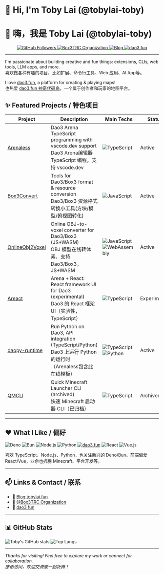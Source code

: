 # 👋 Hi, I'm Toby Lai (@tobylai-toby)  
# 👋 嗨，我是 Toby Lai (@tobylai-toby)

<p align="center">
  <a href="https://github.com/tobylai-toby">
    <img src="https://img.shields.io/github/followers/tobylai-toby?label=Followers&style=social" alt="GitHub Followers" />
  </a>
  <a href="https://github.com/Box3TRC">
    <img src="https://img.shields.io/badge/org-Box3TRC-blueviolet?logo=github" alt="Box3TRC Organization" />
  </a>
  <a href="https://tobylai.fun">
    <img src="https://img.shields.io/badge/blog-tobylai.fun-orange?logo=google-chrome" alt="Blog" />
  </a>
  <a href="https://dao3.fun">
    <img src="https://img.shields.io/badge/dao3.fun-platform-1e90ff" alt="dao3.fun" />
  </a>
</p>

---

I'm passionate about building creative and fun things: extensions, CLIs, web tools, LLM apps, and more.  
喜欢做各种有趣的项目，比如扩展、命令行工具、Web 应用、AI App等。

I love [dao3.fun](https://dao3.fun), a platform for creating & playing maps!  
也热爱 [dao3.fun 神奇代码岛](https://dao3.fun)，一个属于创作者和玩家的地图平台。

## ✨ Featured Projects / 特色项目

| Project | Description | Main Techs | Status |
| ------- | ----------- | ---------- | ------ |
| [Arenaless](https://github.com/Box3TRC/ArenaLess) | Dao3 Arena TypeScript programming with vscode.dev support<br>Dao3 Arena编辑器 TypeScript 编程，支持 vscode.dev | ![TypeScript](https://img.shields.io/badge/TypeScript-3178c6?logo=typescript&logoColor=white) | Active |
| [Box3Convert](https://github.com/Box3TRC/Box3Convert) | Tools for Dao3/Box3 format & resource conversion<br>Dao3/Box3 资源格式转换小工具(方块/模型/俯视图转化) | ![JavaScript](https://img.shields.io/badge/JavaScript-f7df1e?logo=javascript&logoColor=black) | Active |
| [OnlineObj2Voxel](https://github.com/tobylai-toby/OnlineObj2Voxel) | Online OBJ-to-voxel converter for Dao3/Box3 (JS+WASM)<br>OBJ 模型在线转体素，支持 Dao3/Box3，JS+WASM | ![JavaScript](https://img.shields.io/badge/JavaScript-f7df1e?logo=javascript&logoColor=black) ![WebAssembly](https://img.shields.io/badge/WASM-blueviolet?logo=webassembly&logoColor=white) | Active |
| [Areact](https://github.com/Box3TRC/Areact) | Arena + React: React framework UI for Dao3 (experimental)<br>Dao3 的 React 框架 UI（实验性，TypeScript） | ![TypeScript](https://img.shields.io/badge/TypeScript-3178c6?logo=typescript&logoColor=white) | Experimental |
| [daopy-runtime](https://github.com/tobylai-toby/daopy-runtime) | Run Python on Dao3, API integration (TypeScript/Python)<br>Dao3 上运行 Python 的运行时（Arenaless包含此在线模板） | ![TypeScript](https://img.shields.io/badge/TypeScript-3178c6?logo=typescript&logoColor=white) ![Python](https://img.shields.io/badge/Python-3776ab?logo=python&logoColor=white) | Active |
| [QMCLI](https://github.com/tobylai-toby/QMCLI) | Quick Minecraft Launcher CLI (archived)<br>快速 Minecraft 启动器 CLI（已归档） | ![TypeScript](https://img.shields.io/badge/TypeScript-3178c6?logo=typescript&logoColor=white) | Archived |

---

## ❤️ What I Like / 偏好

![Deno](https://img.shields.io/badge/Deno-black?logo=deno&logoColor=white)
![Bun](https://img.shields.io/badge/Bun-black?logo=bun&logoColor=white)
![Node.js](https://img.shields.io/badge/Node.js-339933?logo=node.js&logoColor=white)
![Python](https://img.shields.io/badge/Python-3776ab?logo=python&logoColor=white)
[![dao3.fun](https://img.shields.io/badge/dao3.fun-platform-1e90ff)](https://dao3.fun)
![React](https://img.shields.io/badge/React-61dafb?logo=react&logoColor=black)
![Vue.js](https://img.shields.io/badge/Vue.js-42b883?logo=vue.js&logoColor=white)

喜欢 TypeScript、Node.js、Python，也关注新兴的 Deno/Bun。前端偏爱 React/Vue，业余也折腾 Minecraft、平台开发等。

---

## 📫 Links & Contact / 联系

- 📝 [Blog tobylai.fun](https://tobylai.fun)  
- 🤝 [@Box3TRC Organization](https://github.com/Box3TRC)  
- 💬 [dao3.fun](https://dao3.fun)  

---

## 📊 GitHub Stats

![Toby's GitHub stats](https://github-readme-stats.vercel.app/api?username=tobylai-toby&show_icons=true&theme=default)
![Top Langs](https://github-readme-stats.vercel.app/api/top-langs/?username=tobylai-toby&layout=compact&hide=java,html)

---

_Thanks for visiting! Feel free to explore my work or connect for collaboration._  
_感谢访问，欢迎交流或一起折腾！_
